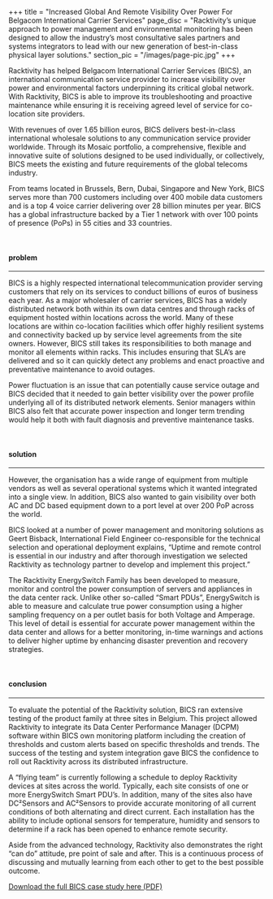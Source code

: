 +++
title = "Increased Global And Remote Visibility Over Power For Belgacom International Carrier Services"
page_disc = "Racktivity’s unique approach to power management and environmental monitoring has been designed to allow the industry’s most consultative sales partners and systems integrators to lead with our new generation of best-in-class physical layer solutions."
section_pic = "/images/page-pic.jpg"
+++


Racktivity has helped Belgacom International Carrier Services (BICS), an international communication service provider to increase visibility over power and environmental factors underpinning its critical global network.
With Racktivity, BICS is able to improve its troubleshooting and proactive maintenance while ensuring it is receiving agreed level of service for co-location site providers.

With revenues of over 1.65 billion euros, BICS delivers best-in-class international wholesale solutions to any communication service provider worldwide. Through its Mosaic portfolio, a comprehensive, flexible and innovative suite of solutions designed to be used individually, or collectively, BICS meets the existing and future requirements of the global telecoms industry.

From teams located in Brussels, Bern, Dubai, Singapore and New York, BICS serves more than 700 customers including over 400 mobile data customers and is a top 4 voice carrier delivering over 28 billion minutes per year. BICS has a global infrastructure backed by a Tier 1 network with over 100 points of presence (PoPs) in 55 cities and 33 countries.

<br>

#### problem
-------------------------------------

BICS is a highly respected international telecommunication provider serving customers that rely on its services to conduct billions of euros of business each year.
As a major wholesaler of carrier services, BICS has a widely distributed network both within its own data centres and through racks of equipment hosted within locations across the world.
Many of these locations are within co-location facilities which offer highly resilient systems and connectivity backed up by service level agreements from the site owners. However, BICS still takes its responsibilities to both manage and monitor all elements within racks.
This includes ensuring that SLA’s are delivered and so it can quickly detect any problems and enact proactive and preventative maintenance to avoid outages.

Power fluctuation is an issue that can potentially cause service outage and BICS decided that it needed to gain better visibility over the power profile underlying all of its distributed network elements. Senior managers within BICS also felt that accurate power inspection and longer term trending would help it both with fault diagnosis and preventive maintenance tasks.

<br>

#### solution
----------------------------------------


However, the organisation has a wide range of equipment from multiple vendors as well as several operational systems which it wanted integrated into a single view. In addition, BICS also wanted to gain visibility over both AC and DC based equipment down to a port level at over 200 PoP across the world.

BICS looked at a number of power management and monitoring solutions as Geert Bisback, International Field Engineer co-responsible for the technical selection and operational deployment explains, “Uptime and remote control is essential in our industry and after thorough investigation we selected Racktivity as technology partner to develop and implement this project.”

The Racktivity EnergySwitch Family has been developed to measure, monitor and control the power consumption of servers and appliances in the data center rack.
Unlike other so-called “Smart PDUs”, EnergySwitch is able to measure and calculate true power consumption using a higher sampling frequency on a per outlet basis for both Voltage and Amperage.
This level of detail is essential for accurate power management within the data center and allows for a better monitoring, in-time warnings and actions to deliver higher uptime by enhancing disaster prevention and recovery strategies.

<br>

#### conclusion
-----------------------------------------

To evaluate the potential of the Racktivity solution, BICS ran extensive testing of the product family at three sites in Belgium.
This project allowed Racktivity to integrate its Data Center Performance Manager (DCPM) software within BICS own monitoring platform including the creation of thresholds and custom alerts based on specific thresholds and trends.
The success of the testing and system integration gave BICS the confidence to roll out Racktivity across its distributed infrastructure.

A “flying team” is currently following a schedule to deploy Racktivity devices at sites across the world.
Typically, each site consists of one or more EnergySwitch Smart PDU’s. In addition, many of the sites also have DC²Sensors and AC²Sensors to provide accurate monitoring of all current conditions of both alternating and direct current. Each installation has the ability to include optional sensors for temperature, humidity and sensors to determine if a rack has been opened to enhance remote security.

Aside from the advanced technology, Racktivity also demonstrates the right “can do” attitude, pre point of sale and after. This is a continuous process of discussing and mutually learning from each other to get to the best possible outcome.

[Download the full BICS case study here (PDF)](/pdf/read_the_bics_case_study.pdf)
